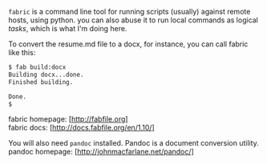 `fabric` is a command line tool for running scripts (usually) against remote hosts, using python.  you can also abuse it to run local commands as logical *tasks*, which is what I'm doing here.

To convert the resume.md file to a docx, for instance, you can call fabric like this:

```bash
$ fab build:docx
Building docx...done.
Finished building.

Done.
$
```

fabric homepage: [http://fabfile.org]   
fabric docs:     [http://docs.fabfile.org/en/1.10/]  

You will also need `pandoc` installed.  Pandoc is a document conversion utility.  
pandoc homepage: [http://johnmacfarlane.net/pandoc/]  



